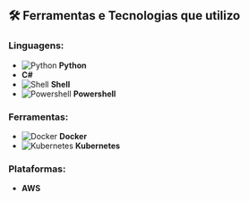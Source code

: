 ## 🛠️ Ferramentas e Tecnologias que utilizo

### Linguagens:
- ![Python](https://img.icons8.com/color/48/000000/python.png) **Python**
- **C#**
- ![Shell](https://img.icons8.com/ios-filled/50/000000/linux.png) **Shell**
- ![Powershell](https://img.icons8.com/color/48/000000/powershell.png) **Powershell**

### Ferramentas:
- ![Docker](https://img.icons8.com/color/48/000000/docker.png) **Docker**
- ![Kubernetes](https://img.icons8.com/ios-filled/50/000000/kubernetes.png) **Kubernetes**

### Plataformas:
- **AWS**


